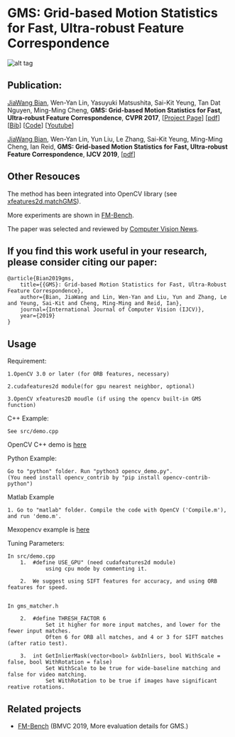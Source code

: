 # GMS: Grid-based Motion Statistics for Fast, Ultra-robust Feature Correspondence

![alt tag](http://mmcheng.net/wp-content/uploads/2017/03/dog_ours.jpg)



## Publication:

[JiaWang Bian](http://jwbian.net), Wen-Yan Lin, Yasuyuki Matsushita, Sai-Kit Yeung, Tan Dat Nguyen, Ming-Ming Cheng, **GMS: Grid-based Motion Statistics for Fast, Ultra-robust Feature Correspondence**, **CVPR 2017**, [[Project Page](http://jwbian.net/gms)] [[pdf](http://jwbian.net/Papers/GMS_CVPR17.pdf)] [[Bib](http://jwbian.net/Papers/bian2017gms.txt)] [[Code](https://github.com/JiawangBian/GMS-Feature-Matcher)] [[Youtube](https://youtu.be/3SlBqspLbxI)]

[JiaWang Bian](http://jwbian.net), Wen-Yan Lin, Yun Liu, Le Zhang, Sai-Kit Yeung, Ming-Ming Cheng, Ian Reid, **GMS: Grid-based Motion Statistics for Fast, Ultra-robust Feature Correspondence**, **IJCV 2019**, [[pdf](https://link.springer.com/content/pdf/10.1007%2Fs11263-019-01280-3.pdf)] 


## Other Resouces

  The method has been integrated into OpenCV library (see [xfeatures2d.matchGMS](https://docs.opencv.org/master/db/dd9/group__xfeatures2d__match.html)).
  
  More experiments are shown in [FM-Bench](https://jwbian.net/fm-bench).

  The paper was selected and reviewed by [Computer Vision News](http://www.rsipvision.com/ComputerVisionNews-2017August/#48).


## If you find this work useful in your research, please consider citing our paper:
	
	@article{Bian2019gms,
  		title={{GMS}: Grid-based Motion Statistics for Fast, Ultra-Robust Feature Correspondence},
  		author={Bian, JiaWang and Lin, Wen-Yan and Liu, Yun and Zhang, Le and Yeung, Sai-Kit and Cheng, Ming-Ming and Reid, Ian},
  		journal={International Journal of Computer Vision (IJCV)},
  		year={2019}
	}


## Usage

Requirement:

	1.OpenCV 3.0 or later (for ORB features, necessary)

	2.cudafeatures2d module(for gpu nearest neighbor, optional)
	
	3.OpenCV xfeatures2D moudle (if using the opencv built-in GMS function) 

C++ Example:

	See src/demo.cpp


OpenCV C++ demo is [here](https://github.com/opencv/opencv_contrib/blob/master/modules/xfeatures2d/samples/gms_matcher.cpp)


Python Example:
	
	Go to "python" folder. Run "python3 opencv_demo.py". 
	(You need install opencv_contrib by "pip install opencv-contrib-python")
	
	
Matlab Example
	
	1. Go to "matlab" folder. Compile the code with OpenCV ('Compile.m'), and run 'demo.m'.
	

Mexopencv example is [here](http://amroamroamro.github.io/mexopencv/opencv_contrib/gms_matcher_img_demo.html)

	
Tuning Parameters:

	In src/demo.cpp
		1.	#define USE_GPU" (need cudafeatures2d module) 
				using cpu mode by commenting it.
				
		2.	We suggest using SIFT features for accuracy, and using ORB features for speed.

	
	In gms_matcher.h
				
		2.	#define THRESH_FACTOR 6		
				Set it higher for more input matches, and lower for the fewer input matches.
				Often 6 for ORB all matches, and 4 or 3 for SIFT matches (after ratio test).
				
		3. 	int GetInlierMask(vector<bool> &vbInliers, bool WithScale = false, bool WithRotation = false)
				Set WithScale to be true for wide-baseline matching and false for video matching.
				Set WithRotation to be true if images have significant reative rotations.
				

## Related projects

 * [FM-Bench](https://github.com/JiawangBian/FM-Bench) (BMVC 2019, More evaluation details for GMS.)


